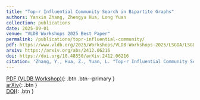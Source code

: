 ```yaml
---
title: "Top-r Influential Community Search in Bipartite Graphs"
authors: Yanxin Zhang, Zhengyu Hua, Long Yuan
collection: publications
date: 2025-09-01
venue: "VLDB Workshops 2025 Best Paper"
permalink: /publications/topr-influential-community/
pdf: https://www.vldb.org/2025/Workshops/VLDB-Workshops-2025/LSGDA/LSGDA25_02.pdf
arxiv: https://arxiv.org/abs/2412.06216
doi: https://doi.org/10.48550/arXiv.2412.06216
citation: 'Zhang, Y., Hua, Z., Yuan, L. "Top-r Influential Community Search in Bipartite Graphs." In *Proceedings of the VLDB Workshops 2025 (LSGDA)*, also available as arXiv preprint arXiv:2412.06216.'
---
```



[PDF (VLDB Workshop)](https://www.vldb.org/2025/Workshops/VLDB-Workshops-2025/LSGDA/LSGDA25_02.pdf){: .btn .btn--primary }  
[arXiv](https://arxiv.org/abs/2412.06216){: .btn }  
[DOI](https://doi.org/10.48550/arXiv.2412.06216){: .btn }
